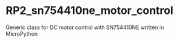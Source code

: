 # RP2_sn754410ne_motor_control
Generic class for DC motor control with SN754410NE written in MicroPython
